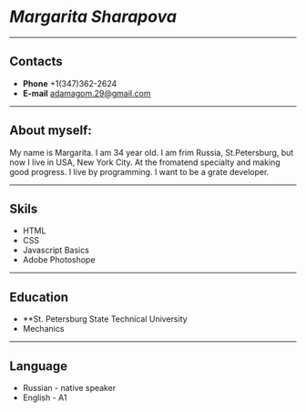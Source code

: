 # *Margarita Sharapova*

_________________________
## Contacts
* **Phone**  +1(347)362-2624
*  **E-mail**  adamagom.29@gmail.com

_________________________
## About myself:
My name is Margarita. I am 34 year old. I am frim Russia, St.Petersburg, but now I live in USA, New York City. 
At the fromatend specialty and making good progress. I live by programming. I want to be a grate developer.

_________________________
## Skils
* HTML
* CSS
* Javascript Basics
* Adobe Photoshope

_________________________
## Education
* **St. Petersburg State Technical University
* Mechanics

_________________________
## Language
* Russian - native speaker
* English - A1
